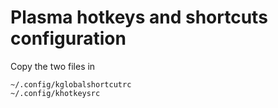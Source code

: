 # Plasma hotkeys and shortcuts configuration

Copy the two files in

	~/.config/kglobalshortcutrc
	~/.config/khotkeysrc
